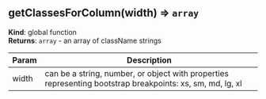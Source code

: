 <a name="getClassesForColumn"></a>

## getClassesForColumn(width) ⇒ <code>array</code>
**Kind**: global function  
**Returns**: <code>array</code> - an array of className strings  

| Param | Description |
| --- | --- |
| width | can be a string, number, or object with properties representing bootstrap breakpoints: xs, sm, md, lg, xl |

